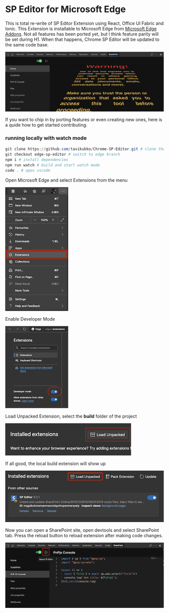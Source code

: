 
# SP Editor for Microsoft Edge
This is total re-write of SP Editor Extension using React, Office UI Fabric and Ionic. This Extension is installable to Microsoft Edge from [Microsoft Edge Addons](https://microsoftedge.microsoft.com/addons/detail/affnnhcbfmcbbdlcadgkdbfafigmjdkk). Not all features has been ported yet, but I think feature parity will be set during H1. When that happens, Chrome SP Editor will be updated to the same code base.

![SP Editor](repo-images/edgespeditor.png)

If you want to chip in by porting features or even creating new ones, here is a quide how to get started contributing.

### running locally with watch mode
```powershell
git clone https://github.com/tavikukko/Chrome-SP-Editor.git # clone the project
git checkout edge-sp-editor # switch to edge branch
npm i # install dependencies
npm run watch # build and start watch mode
code . # open vscode
```
Open Microsoft Edge and select Extensions from the menu

![](repo-images/edgemenu.png)

Enable Developer Mode

![](repo-images/edgedevelopermode.png)

Load Unpacked Extension, select the **build** folder of the project

![](repo-images/edgeloadunpacked.png)

If all good, the local build extension will show up

![](repo-images/edgeextensionloaded.png)

Now you can open a SharePoint site, open devtools and select SharePoint tab. Press the reload button to reload extension after making code changes.

![](repo-images/edgewatchrefresh.png)
